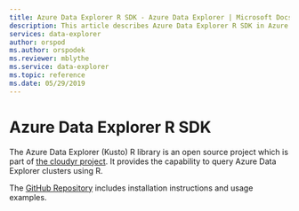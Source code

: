 ```yaml
---
title: Azure Data Explorer R SDK - Azure Data Explorer | Microsoft Docs
description: This article describes Azure Data Explorer R SDK in Azure Data Explorer.
services: data-explorer
author: orspod
ms.author: orspodek
ms.reviewer: mblythe
ms.service: data-explorer
ms.topic: reference
ms.date: 05/29/2019
---
```

# Azure Data Explorer R SDK

The Azure Data Explorer (Kusto) R library is an open source project which is part of [the cloudyr project](https://github.com/cloudyr). It provides the capability to query Azure Data Explorer clusters using R.

The [GitHub Repository](https://github.com/cloudyr/AzureKusto) includes installation instructions and usage examples.